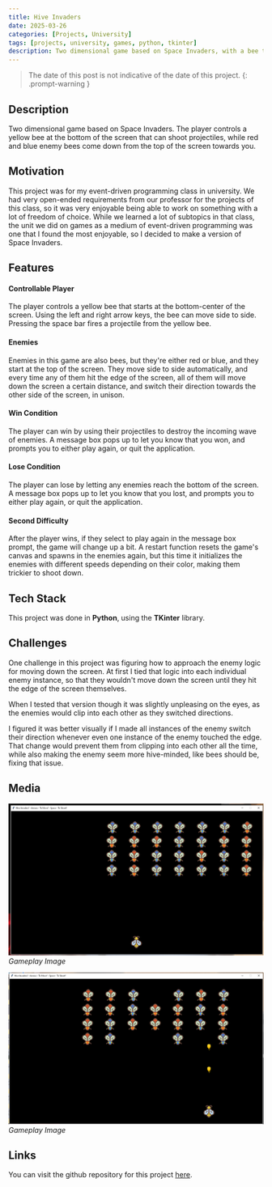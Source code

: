```yaml
---
title: Hive Invaders
date: 2025-03-26
categories: [Projects, University]
tags: [projects, university, games, python, tkinter]
description: Two dimensional game based on Space Invaders, with a bee theme. Written in Python, with the TKinter library.
---
```


> The date of this post is not indicative of the date of this project.
{: .prompt-warning }

## Description 
Two dimensional game based on Space Invaders. The player controls a yellow bee at the bottom of the screen that can shoot projectiles, while red and blue enemy bees come down from the top of the screen towards you. 

## Motivation
This project was for my event-driven programming class in university. We had very open-ended requirements from our professor for the projects of this class, so it was very enjoyable being able to work on something with a lot of freedom of choice. While we learned a lot of subtopics in that class, the unit we did on games as a medium of event-driven programming was one that I found the most enjoyable, so I decided to make a version of Space Invaders.

## Features
#### Controllable Player
The player controls a yellow bee that starts at the bottom-center of the screen. Using the left and right arrow keys, the bee can move side to side. Pressing the space bar fires a projectile from the yellow bee.
#### Enemies
Enemies in this game are also bees, but they're either red or blue, and they start at the top of the screen. They move side to side automatically, and every time any of them hit the edge of the screen, all of them will move down the screen a certain distance, and switch their direction towards the other side of the screen, in unison. 
#### Win Condition
The player can win by using their projectiles to destroy the incoming wave of enemies. A message box pops up to let you know that you won, and prompts you to either play again, or quit the application.
#### Lose Condition
The player can lose by letting any enemies reach the bottom of the screen. A message box pops up to let you know that you lost, and prompts you to either play again, or quit the application. 
#### Second Difficulty
After the player wins, if they select to play again in the message box prompt, the game will change up a bit. A restart function resets the game's canvas and spawns in the enemies again, but this time it initializes the enemies with different speeds depending on their color, making them trickier to shoot down.


## Tech Stack
This project was done in **Python**, using the **TKinter** library. 

## Challenges
One challenge in this project was figuring how to approach the enemy logic for moving down the screen. At first I tied that logic into each individual enemy instance, so that they wouldn't move down the screen until they hit the edge of the screen themselves.

When I tested that version though it was slightly unpleasing on the eyes, as the enemies would clip into each other as they switched directions. 

I figured it was better visually if I made all instances of the enemy switch their direction whenever even one instance of the enemy touched the edge. That change would prevent them from clipping into each other all the time, while also making the enemy seem more hive-minded, like bees should be, fixing that issue.

## Media
![Gameplay Image](assets/img/posts/hive-invaders/hive_invaders_demo_0.png)
_Gameplay Image_

![Gameplay Image](assets/img/posts/hive-invaders/hive_invaders_demo_1.png)
_Gameplay Image_

## Links
You can visit the github repository for this project [here](https://github.com/acortes8/hive_invaders/tree/main).

